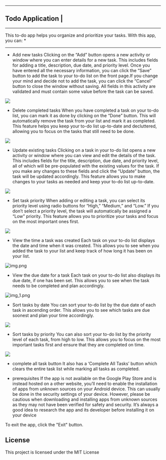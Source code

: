 -------------------
Todo Application  |
-------------------
**************************************************************************************
This to-do app helps you organize and prioritize your tasks. With this app, you can: *
**************************************************************************************

* Add new tasks
  Clicking on the “Add” button opens a new activity or window where you can enter details for a new task. 
  This includes fields for adding a title, description, due date, and priority level. Once you have entered 
  all the necessary information, you can click the “Save” button to add the task to your to-do list on the 
  front page.If you change your mind and decide not to add the task, you can click the “Cancel” button to 
  close the window without saving. All fields in this activity are validated and must contain some value 
  before the task can be saved.

![](todoaddtolist.gif)

* Delete completed tasks
  When you have completed a task on your to-do list, you can mark it as done by clicking on the “Done” button. 
  This will automatically remove the task from your list and mark it as completed. This feature helps you keep 
  your to-do list up-to-date and decluttered, allowing you to focus on the tasks that still need to be done.

![](donebtnclick.gif)

* Update existing tasks
  Clicking on a task in your to-do list opens a new activity or window where you can view and edit the details of the task. 
  This includes fields for the title, description, due date, and priority level, all of which will be pre-populated with 
  the existing values for the task. If you make any changes to these fields and click the “Update” button, the task will be 
  updated accordingly. This feature allows you to make changes to your tasks as needed and keep your to-do list up-to-date.

![](upatedatatodo.gif)
  

* Set task priority 
  When adding or editing a task, you can select its priority level using radio buttons for “High,” “Medium,” and “Low.” 
  If you don’t select a priority level, the task will automatically be assigned a “Low” priority. This feature allows you 
  to prioritize your tasks and focus on the most important ones first.

![](prioritysettodo.gif)



* View the time a task was created 
  Each task on your to-do list displays the date and time when it was created. This allows you to see 
  when you added the task to your list and keep track of how long it has been on your list.

![img.png](img.png)

* View the due date for a task
  Each task on your to-do list also displays its due date, if one has been set. This allows you to
  see when the task needs to be completed and plan accordingly.

![img_1.png](img_1.png)

* Sort tasks by date
  You can sort your to-do list by the due date of each task in ascending order. This allows you to
  see which tasks are due soonest and plan your time accordingly.

![](datesorted.gif)
  
* Sort tasks by priority
  You can also sort your to-do list by the priority level of each task, from high to low. This allows
  you to focus on the most important tasks first and ensure that they are completed on time.

![](prioritysort.gif)

* complete all task button
  It also has a ‘Complete All Tasks’ button which clears the entire task list while marking all tasks as completed.

* prerequisites
  If the app is not available on the Google Play Store and is instead hosted on a other website, you’ll need to enable the
  installation of apps from unknown sources on your Android device. This can usually be done in the security settings of 
  your device. However, please be cautious when downloading and installing apps from unknown sources as they may not have 
  been verified for safety and security. It’s always a good idea to research the app and its developer before installing it 
  on your device


To exit the app, click the "Exit" button.

## License

This project is licensed under the MIT License